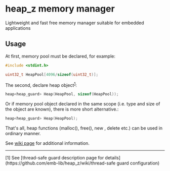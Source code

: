 # heap_z memory manager
Lightweight and fast free memory manager suitable for embedded applications

## Usage
At first, memory pool must be declared, for example:

```C
#include <stdint.h>

uint32_t HeapPool[4096/sizeof(uint32_t)];
```

The second, declare heap object<sup>[1](#footnote1)</sup>:

```C++
heap<heap_guard> Heap(HeapPool, sizeof(HeapPool));
```
Or if memory pool object declared in the same scope (i.e. type and size of the object are known), there is more short alternative.:
```C++
heap<heap_guard> Heap(HeapPool);
```

That's all, heap functions (malloc(), free(), new , delete etc.) can be used in ordinary manner.

See [wiki page](https://github.com/emb-lib/heap_z/wiki) for additional information.

<hr>
<a name="footnote1"></a>[1] See [thread-safe guard description page for details](https://github.com/emb-lib/heap_z/wiki/thread-safe guard configuration)

